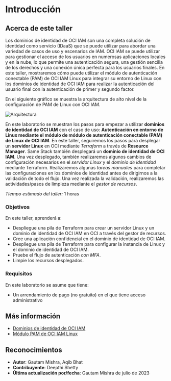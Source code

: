 # Introducción

## Acerca de este taller

Los dominios de identidad de OCI IAM son una completa solución de identidad como servicio (IDaaS) que se puede utilizar para abordar una variedad de casos de uso y escenarios de IAM. OCI IAM se puede utilizar para gestionar el acceso de los usuarios en numerosas aplicaciones locales y en la nube, lo que permite una autenticación segura, una gestión sencilla de los derechos y una conexión única perfecta para los usuarios finales. En este taller, mostraremos cómo puede utilizar el módulo de autenticación conectable (PAM) de OCI IAM Linux para integrar su entorno de Linux con los dominios de identidad de OCI IAM para realizar la autenticación del usuario final con la autenticación de primer y segundo factor.

En el siguiente gráfico se muestra la arquitectura de alto nivel de la configuración de PAM de Linux con OCI IAM.

![Arquitectura](./images/architecture-diagram.png "Arquitectura")

En este laboratorio se muestran los pasos para empezar a utilizar **dominios de identidad de OCI IAM** con el caso de uso: **Autenticación en entorno de Linux mediante el módulo de módulo de autenticación conectable (PAM) de Linux de OCI IAM**. En este taller, seguiremos los pasos para desplegar un **servidor Linux** en OCI mediante _Terraform_ a través de **Resource Manager**. Same Stack también desplegará un **dominio de identidad de OCI IAM**. Una vez desplegado, también realizaremos algunos cambios de configuración necesarios en el _servidor Linux_ y el _dominio de identidad_ mediante Terraform. Realizaremos algunas _tareas manuales_ para completar las configuraciones en los dominios de identidad antes de dirigirnos a la validación de todo el flujo. Una vez realizada la validación, realizaremos las actividades/pasos de limpieza mediante el _gestor de recursos_.

_Tiempo estimado del taller:_ 1 horas

### Objetivos

En este taller, aprenderá a:

*   Despliegue una pila de Terraform para crear un servidor Linux y un dominio de identidad de OCI IAM en OCI a través del gestor de recursos.
*   Cree una aplicación confidencial en el dominio de identidad de OCI IAM.
*   Despliegue una pila de Terraform para configurar la instancia de Linux y el dominio de identidad de OCI IAM.
*   Pruebe el flujo de autenticación _con MFA_.
*   Limpie los recursos desplegados.

### Requisitos

En este laboratorio se asume que tiene:

*   Un arrendamiento de pago (no gratuito) en el que tiene acceso administrativo

## Más información

*   [Dominios de identidad de OCI IAM](https://docs.oracle.com/en-us/iaas/Content/Identity/home.htm)
*   [Módulo PAM de OCI IAM Linux](https://docs.oracle.com/en/cloud/paas/identity-cloud/uaids/manage-linux-authentication-using-linux-pam-module.html#GUID-8FE587F4-D44C-47C1-BBE2-3D32886D0553)

## Reconocimientos

*   **Autor**: Gautam Mishra, Aqib Bhat
*   **Contribuyente**: Deepthi Shetty
*   **Última actualización por/fecha**: Gautam Mishra de julio de 2023